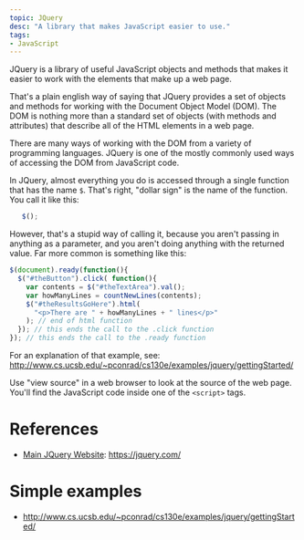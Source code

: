 ```yaml
---
topic: JQuery
desc: "A library that makes JavaScript easier to use."
tags:
- JavaScript
---
```


JQuery is a library of useful JavaScript objects and methods that makes it easier to work with the elements that make up a web page.

That's a plain english way of saying that JQuery provides a set of objects and methods for working with the Document Object Model (DOM).  The DOM is nothing more than a standard set of objects (with methods and attributes) that describe all of the HTML elements in a web page.    

There are many ways of working with the DOM from a variety of programming languages.  JQuery is one of the mostly commonly used ways of accessing the DOM from JavaScript code.

In JQuery, almost everything you do is accessed through a single function that has the name `$`.  That's right, "dollar sign" is the name of the function.  You call it like this:

```javascript
   $();
```

However, that's a stupid way of calling it, because you aren't passing in anything as a parameter, and you aren't doing anything with the returned value.  Far more common is something like this:

```javascript
$(document).ready(function(){
  $("#theButton").click( function(){
    var contents = $("#theTextArea").val();
    var howManyLines = countNewLines(contents);
    $("#theResultsGoHere").html(
      "<p>There are " + howManyLines + " lines</p>"
    ); // end of html function 
  }); // this ends the call to the .click function
}); // this ends the call to the .ready function
```

For an explanation of that example, see: <http://www.cs.ucsb.edu/~pconrad/cs130e/examples/jquery/gettingStarted/>

Use "view source" in a web browser to look at the source of the web page. You'll find the JavaScript code inside one of the `<script>` tags.


# References

* [Main JQuery Website](https://jquery.com/): <https://jquery.com/>

# Simple examples

* <http://www.cs.ucsb.edu/~pconrad/cs130e/examples/jquery/gettingStarted/>




